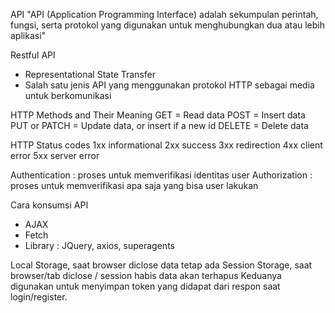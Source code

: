 API
"API (Application Programming Interface) adalah sekumpulan perintah, fungsi, serta protokol yang digunakan untuk menghubungkan dua atau lebih aplikasi"

Restful API
- Representational State Transfer
- Salah satu jenis API yang menggunakan protokol HTTP sebagai media untuk berkomunikasi

HTTP Methods and Their Meaning
GET = Read data
POST = Insert data
PUT or PATCH = Update data, or insert if a new id
DELETE = Delete data

HTTP Status codes
1xx informational
2xx success
3xx redirection
4xx client error
5xx server error

Authentication : proses untuk memverifikasi identitas user
Authorization : proses untuk memverifikasi apa saja yang bisa user lakukan

Cara konsumsi API
- AJAX
- Fetch
- Library : JQuery, axios, superagents

Local Storage, saat browser diclose data tetap ada
Session Storage, saat browser/tab diclose / session habis data akan terhapus
Keduanya digunakan untuk menyimpan token yang didapat dari respon saat login/register.

